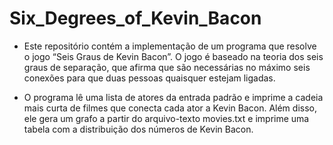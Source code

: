 # Six_Degrees_of_Kevin_Bacon

- Este repositório contém a implementação de um programa que resolve o jogo “Seis Graus de Kevin Bacon”. O jogo é baseado na teoria dos seis graus de separação, que afirma que são necessárias no máximo seis conexões para que duas pessoas quaisquer estejam ligadas.

- O programa lê uma lista de atores da entrada padrão e imprime a cadeia mais curta de filmes que conecta cada ator a Kevin Bacon. Além disso, ele gera um grafo a partir do arquivo-texto movies.txt e imprime uma tabela com a distribuição dos números de Kevin Bacon.
